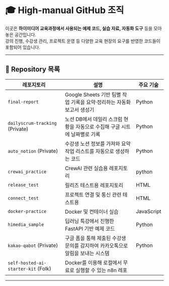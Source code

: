 # 🎓 High-manual GitHub 조직

이곳은 **하이미디어 교육과정에서 사용되는 예제 코드, 실습 자료, 자동화 도구** 등을 모아놓은 공간입니다.  
강의 진행, 수강생 관리, 프로젝트 운영 등 다양한 교육 현장의 요구를 반영한 코드들이 포함되어 있습니다.

---

## 📂 Repository 목록

| 레포지토리 | 설명 | 주요 기술 |
|------------|------|-----------|
| `final-report` | Google Sheets 기반 팀별 작업 기록을 요약·정리하는 자동화 보고서 생성기 | Python |
| `dailyscrum-tracking` (Private) | 노션 DB에서 데일리 스크럼 현황을 자동으로 수집해 구글 시트에 날짜별로 기록 | Python |
| `auto_notion` (Private) | 수강생 노션 정보를 가져와 요약 작업 리스트를 자동으로 생성하는 코드 | Python |
| `crewai_practice` | CrewAI 관련 실습용 레포지토리 | python |
| `release_test` | 릴리즈 테스트용 레포지토리 | HTML |
| `connect_test` | 프로젝트 연결 및 통신 관련 테스트용 | HTML |
| `docker-practice` | Docker 및 컨테이너 실습 | JavaScript |
| `himedia_sample` | 딥러닝 특강에서 진행한 FastAPI 기반 예제 코드 | Python |
| `kakao-qabot` (Private) | 구글 폼을 통해 제출된 수강생 문의를 감지하여 카카오톡으로 알림을 보내는 시스템 | Python |
| `self-hosted-ai-starter-kit` (Folk) | Docker를 이용해 로컬에서 무료로 실행할 수 있는 n8n 레포 |

---
